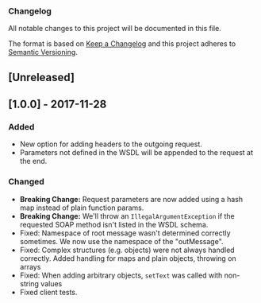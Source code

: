 ### Changelog

All notable changes to this project will be documented in this file.

The format is based on [Keep a Changelog](http://keepachangelog.com/en/1.0.0/)
and this project adheres to [Semantic Versioning](http://semver.org/spec/v2.0.0.html).

## [Unreleased]

## [1.0.0] - 2017-11-28

### Added
-   New option for adding headers to the outgoing request.
-   Parameters not defined in the WSDL will be appended to the request at the
    end.

### Changed
-   **Breaking Change:** Request parameters are now added using a hash map
    instead of plain function params.
-   **Breaking Change:** We'll throw an `IllegalArgumentException` if the
    requested SOAP method isn't listed in the WSDL schema.
-   Fixed: Namespace of root message wasn't determined correctly sometimes. We
    now use the namespace of the "outMessage".
-   Fixed: Complex structures (e.g. objects) were not always handled correctly.
    Added handling for maps and plain objects, throwing on arrays
-   Fixed: When adding arbitrary objects, `setText` was called with non-string
    values
-   Fixed client tests.
